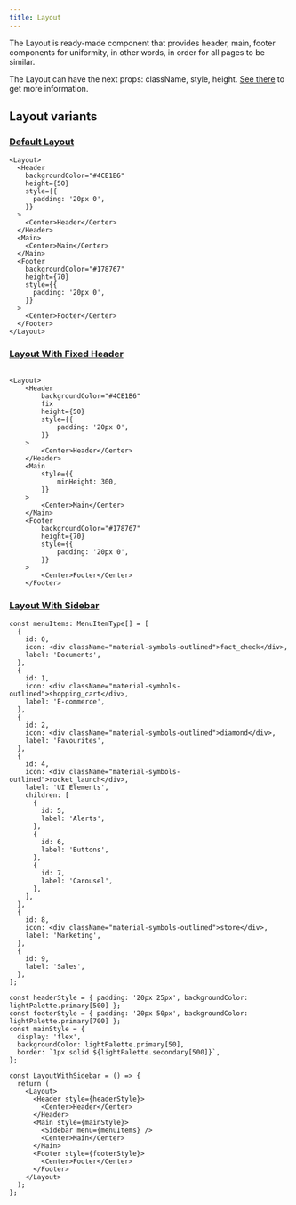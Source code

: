 ```yaml
---
title: Layout
---
```


The Layout is ready-made component that provides header, main, footer components for uniformity, in other words, in order for all pages to be similar.

The Layout can have the next props: className, style, height. [See there](/storybook/?path=/docs/core-layout--docs) to get more information.

## Layout variants

### [Default Layout](/storybook/?path=/story/core-layout--default-layout)

```tsx
<Layout>
  <Header
    backgroundColor="#4CE1B6"
    height={50}
    style={{
      padding: '20px 0',
    }}
  >
    <Center>Header</Center>
  </Header>
  <Main>
    <Center>Main</Center>
  </Main>
  <Footer
    backgroundColor="#178767"
    height={70}
    style={{
      padding: '20px 0',
    }}
  >
    <Center>Footer</Center>
  </Footer>
</Layout>
```

### [Layout With Fixed Header](/storybook/?path=/story/core-layout--layout-with-fixed-header)

```tsx

<Layout>
	<Header
		backgroundColor="#4CE1B6"
		fix
		height={50}
		style={{
			padding: '20px 0',
		}}
	>
		<Center>Header</Center>
	</Header>
	<Main
		style={{
			minHeight: 300,
		}}
	>
		<Center>Main</Center>
	</Main>
	<Footer
		backgroundColor="#178767"
		height={70}
		style={{
			padding: '20px 0',
		}}
	>
		<Center>Footer</Center>
	</Footer>
```

### [Layout With Sidebar](/storybook/?path=/story/core-layout--layout-with-sidebar)

```tsx
const menuItems: MenuItemType[] = [
  {
    id: 0,
    icon: <div className="material-symbols-outlined">fact_check</div>,
    label: 'Documents',
  },
  {
    id: 1,
    icon: <div className="material-symbols-outlined">shopping_cart</div>,
    label: 'E-commerce',
  },
  {
    id: 2,
    icon: <div className="material-symbols-outlined">diamond</div>,
    label: 'Favourites',
  },
  {
    id: 4,
    icon: <div className="material-symbols-outlined">rocket_launch</div>,
    label: 'UI Elements',
    children: [
      {
        id: 5,
        label: 'Alerts',
      },
      {
        id: 6,
        label: 'Buttons',
      },
      {
        id: 7,
        label: 'Carousel',
      },
    ],
  },
  {
    id: 8,
    icon: <div className="material-symbols-outlined">store</div>,
    label: 'Marketing',
  },
  {
    id: 9,
    label: 'Sales',
  },
];

const headerStyle = { padding: '20px 25px', backgroundColor: lightPalette.primary[500] };
const footerStyle = { padding: '20px 50px', backgroundColor: lightPalette.primary[700] };
const mainStyle = {
  display: 'flex',
  backgroundColor: lightPalette.primary[50],
  border: `1px solid ${lightPalette.secondary[500]}`,
};

const LayoutWithSidebar = () => {
  return (
    <Layout>
      <Header style={headerStyle}>
        <Center>Header</Center>
      </Header>
      <Main style={mainStyle}>
        <Sidebar menu={menuItems} />
        <Center>Main</Center>
      </Main>
      <Footer style={footerStyle}>
        <Center>Footer</Center>
      </Footer>
    </Layout>
  );
};
```
